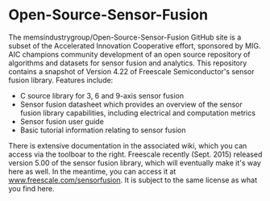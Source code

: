 Open-Source-Sensor-Fusion
=========================

The memsindustrygroup/Open-Source-Sensor-Fusion GitHub site is a subset of the Accelerated Innovation Cooperative effort, sponsored by MIG.   AIC champions community development of an open source repository of algorithms and datasets for sensor fusion and analytics.  This repository contains a snapshot of Version 4.22 of Freescale Semiconductor's sensor fusion library. Features include:
* C source library for 3, 6 and 9-axis sensor fusion
* Sensor fusion datasheet which provides an overview of the sensor fusion library capabilities, including electrical and computation metrics
* Sensor fusion user guide
* Basic tutorial information relating to sensor fusion

There is extensive documentation in the associated wiki, which you can access via the toolboar to the right.
Freescale recently (Sept. 2015) released version 5.00 of the sensor fusion library, which will eventually make it's way here as well.  In the meantime, you can access it at www.freescale.com/sensorfusion.  It is subject to the same license as what you find here.
